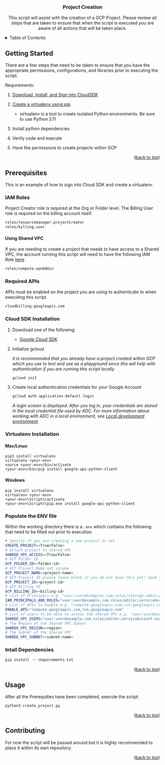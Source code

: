
<a name="readme-top"></a>


<!-- PROJECT LOGO -->
<br />
<div align="center">

  <h3 align="center">Project Creation</h3>

  <p align="center">
    This script will assist with the creation of a GCP Project. Please review all steps that are taken to ensure that when the script is executed you are aware of all actions that will be taken place.
    <br />
  </p>
</div>



<!-- TABLE OF CONTENTS -->
<details>
  <summary>Table of Contents</summary>
  <ol>
    <li>
      <a href="#about-the-project">About The Project</a>
    </li>
    <li>
      <a href="#getting-started">Getting Started</a>
    </li>
    <li>
      <a href="#prerequisites">Prerequisites</a>
      <ul>
        <li><a href="#iam-roles">IAM Roles</a></li>
        <li><a href="#cloud-sdk-installation">Cloud SDK Installation</a></li>
        <li><a href="#virtualenv-installation">Virtualenv Installation</a></li>
        <li><a href="#populate-the-env-file">Populate the ENV file</a></li>
      </ul>
    </li>
    <li><a href="#usage">Usage</a></li>
    <li><a href="#contributing">Contributing</a></li>
  </ol>
</details>



<!-- Getting Started -->
## Getting Started


There are a few steps that need to be taken to ensure that you have the appropriate permissions, configurations, and libraries prior to executing the script.

Requirements:

1. [Download, Install, and Sign into CloudSDK](https://cloud.google.com/sdk/docs/install)

2. [Create a virtualenv using pip](https://virtualenv.pypa.io/en/latest/)
  
   * virtualenv is a tool to create isolated Python environments. Be sure to use Python 3.11 
   
3. Install python dependencies
4. Verify code and execute
5. Have the permissions to create projects within GCP


<p align="right">(<a href="#readme-top">back to top</a>)</p>

<!-- GETTING STARTED -->
## Prerequisites


This is an example of how to sign into Cloud SDK and create a virtualenv.

### IAM Roles
Project Creator role is required at the Org or Folder level.
The Billing User role is required on the billing account itself.
```sh
roles/resourcemanager.projectCreator
roles/billing.user
```
#### Using Shared VPC
If you are needing to create a project that needs to have access to a Shared VPC, the account running this script will need to have the following IAM Role [here](https://console.cloud.google.com/networking/xpn/details)

```sh
roles/compute.xpnAdmin
```

### Required APIs
APIs must be enabled on the project you are using to authenticate to when executing this script.
```sh
cloudbilling.googleapis.com
```

### Cloud SDK Installation

1. Download one of the following:
   * [Google Cloud SDK](https://cloud.google.com/sdk/docs/install)

2. Initialize gcloud
  
   _it is recommended that you already have a project created within GCP which you use to test and use as a playground since this will help with authentication if you are running this script locally_
   ```sh
   gcloud init
   ```
3. Create local authentication credentials for your Google Account
   ```sh
   gcloud auth application-default login
   ```
   _A login screen is displayed. After you log in, your credentials are stored in the local credential file used by ADC. For more information about working with ADC in a local environment, see [Local development environment](https://cloud.google.com/iam/docs/authentication#:~:text=local%20environment%2C%20see-,Local%20development%20environment,-.)._

### Virtualenv Installation
#### Mac/Linux

```
pip3 install virtualenv
virtualenv <your-env>
source <your-env>/bin/activate
<your-env>/bin/pip install google-api-python-client
```

#### Windows

```
pip install virtualenv
virtualenv <your-env>
<your-env>\Scripts\activate
<your-env>\Scripts\pip.exe install google-api-python-client
```

### Populate the ENV file
Within the working directory there is a `.env` which contains the following that need to be filled out prior to execution.
```sh
# Specify if you are creating a new project or not
CREATE_PROJECT=<True/False>
# Attach project to shared VPC
SHARED_VPC_ACCESS=<True/False>
# GCP Folder ID
GCP_FOLDER_ID=<folder-id>
# GCP Project Name not unique
GCP_PROJECT_NAME=<project-name>
# GCP Project ID please leave blank if you do not have this yet! Used if you are not creating a new project
GCP_PROJECT_ID=<project-id>
# GCP Billing ID
GCP_BILLING_ID=<billing-id>
# List of Principals e.g. "user:user@examples.com,roles/storage.admin;group:group@examples.com,roles/viewer"
IAM_PRINCIPALS_AND_ROLES="user:user@example.com,roles/editor;serviceAccount:svc@example.com,roles/appengine.appAdmin;group:group@example.com,roles/viewer"
# List of APIs to enable e.g. "compute.googleapis.com,run.googleapis.com"
ENABLE_API="compute.googleapis.com,run.googleapis.com"
# List of users to be able to access the Shared VPC e.g. "user:user@examples.com,roles/storage.admin;group:group@examples.com,roles/viewer"
SHARED_VPC_USERS="user:user@example.com,roles/editor;serviceAccount:svc@example.com,roles/appengine.appAdmin;group:group@example.com,roles/viewer"
# The Region of the Shared VPC Subnet
SHARED_VPC_REGION=<region>
# The Subnet of the Shared VPC
SHARED_VPC_SUBNET=<subnet-name>

```

### Intall Dependencies
```sh
pip install -r requirements.txt
```

<p align="right">(<a href="#readme-top">back to top</a>)</p>



<!-- USAGE EXAMPLES -->
## Usage

After all the Prerequities have been completed, execute the script:
```sh
python3 create_project.py
```


<p align="right">(<a href="#readme-top">back to top</a>)</p>


<!-- CONTRIBUTING -->
## Contributing

For now the script will be passed around but it is highly recommended to place it within its own repository.

<p align="right">(<a href="#readme-top">back to top</a>)</p>


<!-- CONTACT 
## Contact

Your Name - [@your_twitter](https://twitter.com/your_username) - email@example.com

Project Link: [https://github.com/your_username/repo_name](https://github.com/your_username/repo_name)

<p align="right">(<a href="#readme-top">back to top</a>)</p>

-->

<!-- ACKNOWLEDGMENTS 
## Acknowledgments

Use this space to list resources you find helpful and would like to give credit to. I've included a few of my favorites to kick things off!

* [Choose an Open Source License](https://choosealicense.com)
* [GitHub Emoji Cheat Sheet](https://www.webpagefx.com/tools/emoji-cheat-sheet)
* [Malven's Flexbox Cheatsheet](https://flexbox.malven.co/)
* [Malven's Grid Cheatsheet](https://grid.malven.co/)
* [Img Shields](https://shields.io)
* [GitHub Pages](https://pages.github.com)
* [Font Awesome](https://fontawesome.com)
* [React Icons](https://react-icons.github.io/react-icons/search)

<p align="right">(<a href="#readme-top">back to top</a>)</p>
-->